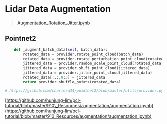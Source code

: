 # Lidar Data Augmentation

> [Augmentation\_Rotation\_Jitter.ipynb](https://nbviewer.jupyter.org/github/adioshun/gitBook_Tutorial_PCL/blob/master/Snippets/Augmentation_Rotation_Jitter.ipynb)

## Pointnet2

```python
    def _augment_batch_data(self, batch_data):
        rotated_data = provider.rotate_point_cloud(batch_data)
        rotated_data = provider.rotate_perturbation_point_cloud(rotated_data)
        jittered_data = provider.random_scale_point_cloud(rotated_data[:,:,0:3])
        jittered_data = provider.shift_point_cloud(jittered_data)
        jittered_data = provider.jitter_point_cloud(jittered_data)
        rotated_data[:,:,0:3] = jittered_data
        return provider.shuffle_points(rotated_data)

# https://github.com/charlesq34/pointnet2/blob/master/utils/provider.py#L32
```

[https://github.com/hunjung-lim/pcl-tutorial/blob/master/910\_Resources/augmentation/augmentation.ipynb](https://github.com/hunjung-lim/pcl-tutorial/blob/master/910_Resources/augmentation/augmentation.ipynb)

